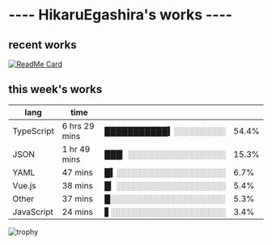 # ---- HikaruEgashira's works ----

## recent works

[![ReadMe Card](https://github-readme-stats.vercel.app/api/pin/?username=twin-te&repo=twinte-front)](https://github.com/twin-te/twinte-front)

## this week's works

| lang        | time           |                       |        |
| ----------- | -------------- | --------------------- | ------ |
| TypeScript  | 6 hrs 29 mins  | ███████████▍░░░░░░░░░ |  54.4% |
| JSON        | 1 hr 49 mins   | ███▏░░░░░░░░░░░░░░░░░ |  15.3% |
| YAML        | 47 mins        | █▍░░░░░░░░░░░░░░░░░░░ |   6.7% |
| Vue.js      | 38 mins        | █▏░░░░░░░░░░░░░░░░░░░ |   5.4% |
| Other       | 37 mins        | █░░░░░░░░░░░░░░░░░░░░ |   5.3% |
| JavaScript  | 24 mins        | ▋░░░░░░░░░░░░░░░░░░░░ |   3.4% |

![trophy](https://github-profile-trophy.vercel.app/?username=HikaruEgashira&theme=onedark)
